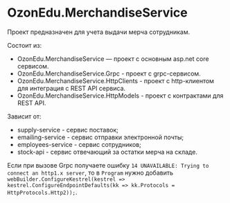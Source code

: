 ﻿# OzonEdu.MerchandiseService
Проект предназначен для учета выдачи мерча сотрудникам.

Состоит из:
- OzonEdu.MerchandiseService — проект с основным asp.net core сервисом.
- OzonEdu.MerchandiseService.Grpc - проект с grpc-сервисом.
- OzonEdu.MerchandiseService.HttpClients - проект с http-клиентом для интеграция с REST API сервиса.
- OzonEdu.MerchandiseService.HttpModels - проект с контрактами для REST API.

Зависит от:
- supply-service - сервис поставок;
- emailing-service - сервис отправки электронной почты;
- employees-service - сервис сотрудников;
- stock-api - сервис отвечающий за остатки мерча на складе.

Если при вызове Grpc получаете ошибку `14 UNAVAILABLE: Trying to connect an http1.x server`,
то в `Program` нужно добавить `webBuilder.ConfigureKestrel(kestrel => kestrel.ConfigureEndpointDefaults(kk => kk.Protocols = HttpProtocols.Http2));`.